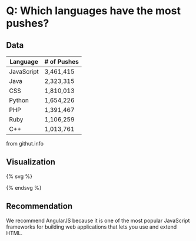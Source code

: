 # Q: Which languages have the most pushes?

## Data

| Language | # of Pushes |
| -- | -- |
| JavaScript | 3,461,415 |
| Java | 2,323,315 |
| CSS | 1,810,013 |
| Python | 1,654,226 |
| PHP | 1,391,467 |
| Ruby | 1,106,259 |
| C++ | 1,013,761 |

from githut.info


## Visualization

{% svg %}

<!-- a barchart -->
<rect x="0" width="20" height="35" style="fill:rgb(0,0,255);stroke-width:3;stroke:rgb(0,0,0)" />
<rect x="20" width="20" height="23" style="fill:rgb(0,0,255);stroke-width:3;stroke:rgb(0,0,0)" />
<rect x="40" width="20" height="18" style="fill:rgb(0,0,255);stroke-width:3;stroke:rgb(0,0,0)" />
<rect x="60" width="20" height="17" style="fill:rgb(0,0,255);stroke-width:3;stroke:rgb(0,0,0)" />
<rect x="80" width="20" height="14" style="fill:rgb(0,0,255);stroke-width:3;stroke:rgb(0,0,0)" />
<rect x="100" width="20" height="11" style="fill:rgb(0,0,255);stroke-width:3;stroke:rgb(0,0,0)" />
<rect x="120" width="20" height="10" style="fill:rgb(0,0,255);stroke-width:3;stroke:rgb(0,0,0)" />

{% endsvg %}


## Recommendation

We recommend AngularJS because it is one of the most popular JavaScript frameworks for building web applications that lets you use and extend HTML.